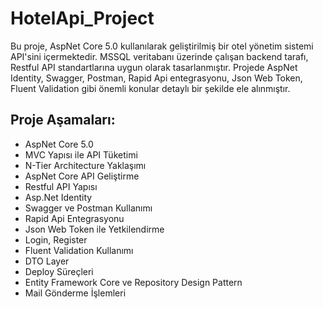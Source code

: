# HotelApi_Project
Bu proje, AspNet Core 5.0 kullanılarak geliştirilmiş bir otel yönetim sistemi API'sini içermektedir. MSSQL veritabanı üzerinde çalışan backend tarafı, Restful API standartlarına uygun olarak tasarlanmıştır. Projede AspNet Identity, Swagger, Postman, Rapid Api entegrasyonu, Json Web Token, Fluent Validation gibi önemli konular detaylı bir şekilde ele alınmıştır.

## Proje Aşamaları:
* AspNet Core 5.0
* MVC Yapısı ile API Tüketimi
* N-Tier Architecture Yaklaşımı
* AspNet Core API Geliştirme
* Restful API Yapısı
* Asp.Net Identity
* Swagger ve Postman Kullanımı
* Rapid Api Entegrasyonu
* Json Web Token ile Yetkilendirme
* Login,  Register
* Fluent Validation Kullanımı
* DTO Layer
* Deploy Süreçleri
* Entity Framework Core ve Repository Design Pattern
* Mail Gönderme İşlemleri
